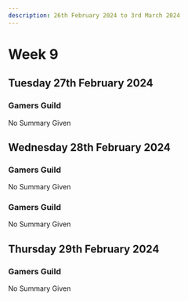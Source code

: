 ```yaml
---
description: 26th February 2024 to 3rd March 2024
---
```


# Week 9

## Tuesday 27th February 2024

### Gamers Guild

No Summary Given 


## Wednesday 28th February 2024


### Gamers Guild

No Summary Given

### Gamers Guild

No Summary Given
## Thursday 29th February 2024

### Gamers Guild

No Summary Given